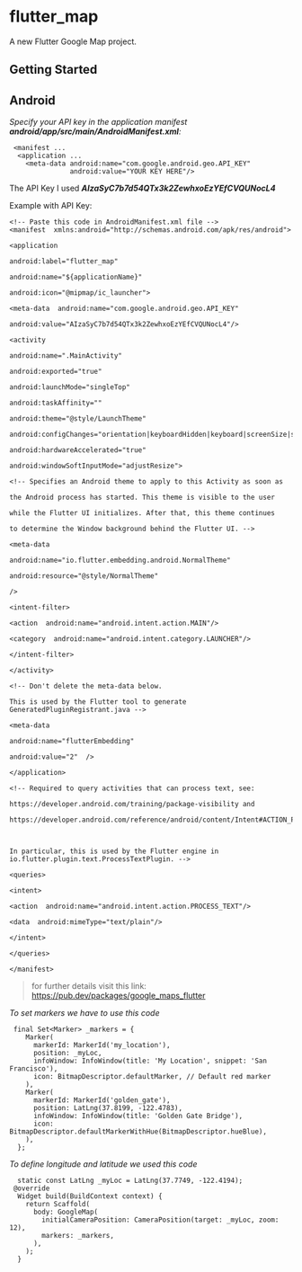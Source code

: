 # flutter_map

A new Flutter Google Map project.

## Getting Started

## Android 
*Specify your API key in the application manifest **android/app/src/main/AndroidManifest.xml**:*

     <manifest ...
      <application ...
        <meta-data android:name="com.google.android.geo.API_KEY"
                   android:value="YOUR KEY HERE"/>
The API Key I used ***AIzaSyC7b7d54QTx3k2ZewhxoEzYEfCVQUNocL4***

Example with API Key:

    <!-- Paste this code in AndroidManifest.xml file -->
    <manifest  xmlns:android="http://schemas.android.com/apk/res/android">
    
    <application
    
    android:label="flutter_map"
    
    android:name="${applicationName}"
    
    android:icon="@mipmap/ic_launcher">
    
    <meta-data  android:name="com.google.android.geo.API_KEY"
    
    android:value="AIzaSyC7b7d54QTx3k2ZewhxoEzYEfCVQUNocL4"/>
    
    <activity
    
    android:name=".MainActivity"
    
    android:exported="true"
    
    android:launchMode="singleTop"
    
    android:taskAffinity=""
    
    android:theme="@style/LaunchTheme"
    
    android:configChanges="orientation|keyboardHidden|keyboard|screenSize|smallestScreenSize|locale|layoutDirection|fontScale|screenLayout|density|uiMode"
    
    android:hardwareAccelerated="true"
    
    android:windowSoftInputMode="adjustResize">
    
    <!-- Specifies an Android theme to apply to this Activity as soon as
    
    the Android process has started. This theme is visible to the user
    
    while the Flutter UI initializes. After that, this theme continues
    
    to determine the Window background behind the Flutter UI. -->
    
    <meta-data
    
    android:name="io.flutter.embedding.android.NormalTheme"
    
    android:resource="@style/NormalTheme"
    
    />
    
    <intent-filter>
    
    <action  android:name="android.intent.action.MAIN"/>
    
    <category  android:name="android.intent.category.LAUNCHER"/>
    
    </intent-filter>
    
    </activity>
    
    <!-- Don't delete the meta-data below.
    
    This is used by the Flutter tool to generate GeneratedPluginRegistrant.java -->
    
    <meta-data
    
    android:name="flutterEmbedding"
    
    android:value="2"  />
    
    </application>
    
    <!-- Required to query activities that can process text, see:
    
    https://developer.android.com/training/package-visibility and
    
    https://developer.android.com/reference/android/content/Intent#ACTION_PROCESS_TEXT.
    
      
    
    In particular, this is used by the Flutter engine in io.flutter.plugin.text.ProcessTextPlugin. -->
    
    <queries>
    
    <intent>
    
    <action  android:name="android.intent.action.PROCESS_TEXT"/>
    
    <data  android:mimeType="text/plain"/>
    
    </intent>
    
    </queries>
    
    </manifest>

> for further details visit this link: https://pub.dev/packages/google_maps_flutter

*To set markers we have to use this code*

 

     final Set<Marker> _markers = {
        Marker(
          markerId: MarkerId('my_location'),
          position: _myLoc,
          infoWindow: InfoWindow(title: 'My Location', snippet: 'San Francisco'),
          icon: BitmapDescriptor.defaultMarker, // Default red marker
        ),
        Marker(
          markerId: MarkerId('golden_gate'),
          position: LatLng(37.8199, -122.4783),
          infoWindow: InfoWindow(title: 'Golden Gate Bridge'),
          icon: BitmapDescriptor.defaultMarkerWithHue(BitmapDescriptor.hueBlue),
        ),
      };

*To define longitude and latitude we used this code*


      static const LatLng _myLoc = LatLng(37.7749, -122.4194);
     @override
      Widget build(BuildContext context) {
        return Scaffold(
          body: GoogleMap(
            initialCameraPosition: CameraPosition(target: _myLoc, zoom: 12),
            markers: _markers,
          ),
        );
      }


